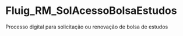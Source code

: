 # Fluig_RM_SolAcessoBolsaEstudos
Processo digital para solicitação ou renovação de bolsa de estudos
